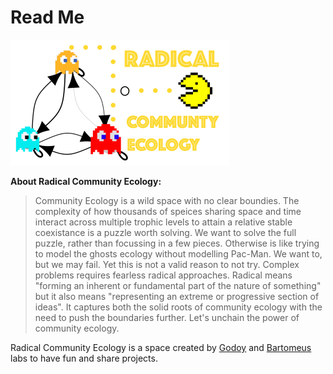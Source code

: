 # Read Me

<img src="RadicalCommEcol.png" alt="Radical" width="350" height="201">

**About Radical Community Ecology:**    

> Community Ecology is a wild space with no clear boundies. The complexity of how thousands of speices sharing space and time interact across multiple trophic levels to attain a relative stable coexistance is a puzzle worth solving. We want to solve the full puzzle, rather than focussing in a few pieces. Otherwise is like trying to model the ghosts ecology without modelling Pac-Man. We want to, but we may fail. Yet this is not a valid reason to not try. Complex problems requires fearless radical approaches. Radical means "forming an inherent or fundamental part of the nature of something" but it also means "representing an extreme or progressive section of ideas". It captures both the solid roots of community ecology with the need to push the boundaries further. Let's unchain the power of community ecology.

Radical Community Ecology is a space created by [Godoy](https://www.oscargodoy.com/) and [Bartomeus](https://bartomeuslab.com/) labs to have fun and share projects.
